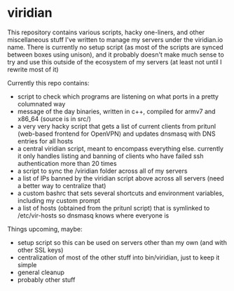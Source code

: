 # viridian
This repository contains various scripts, hacky one-liners, and other miscellaneous stuff I've written to manage my servers under the viridian.io name. There is currently no setup script (as most of the scripts are synced between boxes using unison), and it probably doesn't make much sense to try and use this outside of the ecosystem of my servers (at least not until I rewrite most of it)

Currently this repo contains:

 - script to check which programs are listening on what ports in a pretty columnated way
 - message of the day binaries, written in c++, compiled for armv7 and x86_64 (source is in src/)
 - a very very hacky script that gets a list of current clients from pritunl (web-based frontend for OpenVPN) and updates dnsmasq with DNS entries for all hosts
 - a central viridian script, meant to encompass everything else. currently it only handles listing and banning of clients who have failed ssh authentication more than 20 times
 - a script to sync the /viridian folder across all of my servers
 - a list of IPs banned by the viridian script above across all servers (need a better way to centralize that)
 - a custom bashrc that sets several shortcuts and environment variables, including my custom prompt
 - a list of hosts (obtained from the pritunl script) that is symlinked to /etc/vir-hosts so dnsmasq knows where everyone is

Things upcoming, maybe:

 - setup script so this can be used on servers other than my own (and with other SSL keys)
 - centralization of most of the other stuff into bin/viridian, just to keep it simple
 - general cleanup
 - probably other stuff
